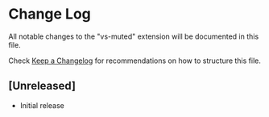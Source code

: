 # Change Log
All notable changes to the "vs-muted" extension will be documented in this file.

Check [Keep a Changelog](http://keepachangelog.com/) for recommendations on how to structure this file.

## [Unreleased]
- Initial release
